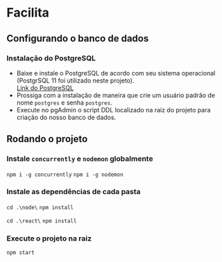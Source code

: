 # Facilita
## Configurando o banco de dados 
### Instalação do PostgreSQL
- Baixe e instale o PostgreSQL de acordo com seu sistema operacional (PostgrSQL 11 foi utilizado neste projeto).  
 [Link do PostgreSQL](https://www.postgresql.org/download/)  
- Prossiga com a instalação de maneira que crie um usuário padrão de nome `postgres` e senha `postgres`.  
- Execute no pgAdmin o script DDL localizado na raiz do projeto para criação do nosso banco de dados.

 
## Rodando o projeto

### Instale `concurrently` e `nodemon` globalmente
`npm i -g concurrently`
`npm i -g nodemon`

### Instale as dependências de cada pasta
`cd .\node\`
`npm install`

`cd .\react\`
`npm install`

### Execute o projeto na raiz 
`npm start`
